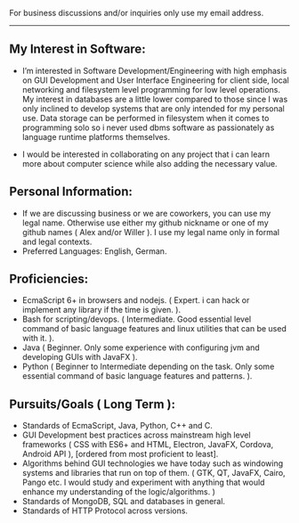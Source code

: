 For business discussions and/or inquiries only use my email address.
__________________


## My Interest in Software:
  
  * I’m interested in Software Development/Engineering with high emphasis on GUI Development and User Interface Engineering for client side, local networking and filesystem level programming for low level operations. 
  My interest in databases are a little lower compared to those since I was only inclined to develop systems that are only intended for my personal use. Data storage can be performed in filesystem when it comes to programming solo so i never used dbms software as passionately as language runtime platforms themselves. 
  
  * I would be interested in collaborating on any project that i can learn more about computer science while also adding the necessary value.
  

  
## Personal Information: 
 * If we are discussing business or we are coworkers, 
  you can use my legal name. Otherwise use either my 
  github nickname or one of my github names ( Alex and/or Willer ). 
  I use my legal name only in formal and legal contexts.
 * Preferred Languages: English, German.

  
## Proficiencies: 
* EcmaScript 6+ in browsers and nodejs. ( Expert. i can hack or implement any library if the time is given. ).
* Bash for scripting/devops. ( Intermediate. Good essential level command of basic language features and linux utilities that can be used with it. ).
* Java ( Beginner. Only some experience with configuring jvm and developing GUIs with JavaFX ).
* Python ( Beginner to Intermediate depending on the task. Only some essential command of basic language features and patterns. ).


## Pursuits/Goals ( Long Term ): 
* Standards of EcmaScript, Java, Python, C++ and C.
* GUI Development best practices across mainstream high level frameworks ( CSS with ES6+ and HTML, Electron, JavaFX, Cordova, Android API ), [ordered from most proficient to least].
* Algorithms behind GUI technologies we have today such as windowing systems and libraries that run on top of them. ( GTK, QT, JavaFX, Cairo, Pango etc. I would study and experiment with anything that would enhance my understanding of the logic/algorithms. )
* Standards of MongoDB, SQL and databases in general.
* Standards of HTTP Protocol across versions.




<!---
RareByteStream/RareByteStream is a ✨ special ✨ repository because its `README.md` (this file) appears on your GitHub profile.
You can click the Preview link to take a look at your changes.
--->
